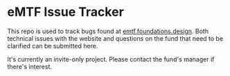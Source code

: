 # eMTF Issue Tracker

This repo is used to track bugs found at [emtf.foundations.design](emtf.foundations.design). Both technical issues with the website and questions on the fund that need to be clarified can be submitted here. 

It's currently an invite-only project. Please contact the fund's manager if there's interest.
